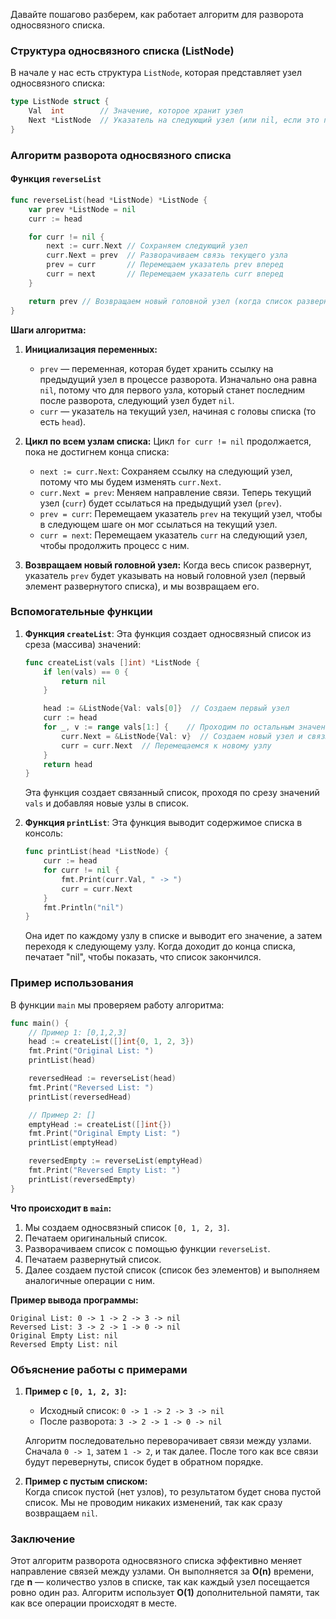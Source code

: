 Давайте пошагово разберем, как работает алгоритм для разворота односвязного списка.

### Структура односвязного списка (ListNode)

В начале у нас есть структура `ListNode`, которая представляет узел односвязного списка:

```go
type ListNode struct {
	Val  int        // Значение, которое хранит узел
	Next *ListNode  // Указатель на следующий узел (или nil, если это последний узел)
}
```

### Алгоритм разворота односвязного списка

#### Функция `reverseList`

```go
func reverseList(head *ListNode) *ListNode {
	var prev *ListNode = nil
	curr := head

	for curr != nil {
		next := curr.Next // Сохраняем следующий узел
		curr.Next = prev  // Разворачиваем связь текущего узла
		prev = curr       // Перемещаем указатель prev вперед
		curr = next       // Перемещаем указатель curr вперед
	}

	return prev // Возвращаем новый головной узел (когда список развернут)
}
```

**Шаги алгоритма:**

1. **Инициализация переменных:**
   - `prev` — переменная, которая будет хранить ссылку на предыдущий узел в процессе разворота. Изначально она равна `nil`, потому что для первого узла, который станет последним после разворота, следующий узел будет `nil`.
   - `curr` — указатель на текущий узел, начиная с головы списка (то есть `head`).

2. **Цикл по всем узлам списка:**
   Цикл `for curr != nil` продолжается, пока не достигнем конца списка:
   - `next := curr.Next`: Сохраняем ссылку на следующий узел, потому что мы будем изменять `curr.Next`.
   - `curr.Next = prev`: Меняем направление связи. Теперь текущий узел (`curr`) будет ссылаться на предыдущий узел (`prev`).
   - `prev = curr`: Перемещаем указатель `prev` на текущий узел, чтобы в следующем шаге он мог ссылаться на текущий узел.
   - `curr = next`: Перемещаем указатель `curr` на следующий узел, чтобы продолжить процесс с ним.

3. **Возвращаем новый головной узел:**
   Когда весь список развернут, указатель `prev` будет указывать на новый головной узел (первый элемент развернутого списка), и мы возвращаем его.

### Вспомогательные функции

1. **Функция `createList`**: Эта функция создает односвязный список из среза (массива) значений:
   ```go
   func createList(vals []int) *ListNode {
       if len(vals) == 0 {
           return nil
       }
   
       head := &ListNode{Val: vals[0]}  // Создаем первый узел
       curr := head
       for _, v := range vals[1:] {    // Проходим по остальным значениям
           curr.Next = &ListNode{Val: v}  // Создаем новый узел и связываем с текущим
           curr = curr.Next  // Перемещаемся к новому узлу
       }
       return head
   }
   ```

   Эта функция создает связанный список, проходя по срезу значений `vals` и добавляя новые узлы в список.

2. **Функция `printList`**: Эта функция выводит содержимое списка в консоль:
   ```go
   func printList(head *ListNode) {
       curr := head
       for curr != nil {
           fmt.Print(curr.Val, " -> ")
           curr = curr.Next
       }
       fmt.Println("nil")
   }
   ```
   Она идет по каждому узлу в списке и выводит его значение, а затем переходя к следующему узлу. Когда доходит до конца списка, печатает "nil", чтобы показать, что список закончился.

### Пример использования

В функции `main` мы проверяем работу алгоритма:

```go
func main() {
	// Пример 1: [0,1,2,3]
	head := createList([]int{0, 1, 2, 3})
	fmt.Print("Original List: ")
	printList(head)

	reversedHead := reverseList(head)
	fmt.Print("Reversed List: ")
	printList(reversedHead)

	// Пример 2: []
	emptyHead := createList([]int{})
	fmt.Print("Original Empty List: ")
	printList(emptyHead)

	reversedEmpty := reverseList(emptyHead)
	fmt.Print("Reversed Empty List: ")
	printList(reversedEmpty)
}
```

**Что происходит в `main`:**
1. Мы создаем односвязный список `[0, 1, 2, 3]`.
2. Печатаем оригинальный список.
3. Разворачиваем список с помощью функции `reverseList`.
4. Печатаем развернутый список.
5. Далее создаем пустой список (список без элементов) и выполняем аналогичные операции с ним.

**Пример вывода программы:**

```
Original List: 0 -> 1 -> 2 -> 3 -> nil
Reversed List: 3 -> 2 -> 1 -> 0 -> nil
Original Empty List: nil
Reversed Empty List: nil
```

### Объяснение работы с примерами

1. **Пример с `[0, 1, 2, 3]`:**
   - Исходный список: `0 -> 1 -> 2 -> 3 -> nil`
   - После разворота: `3 -> 2 -> 1 -> 0 -> nil`

   Алгоритм последовательно переворачивает связи между узлами. Сначала `0 -> 1`, затем `1 -> 2`, и так далее. После того как все связи будут перевернуты, список будет в обратном порядке.

2. **Пример с пустым списком:**  
   Когда список пустой (нет узлов), то результатом будет снова пустой список. Мы не проводим никаких изменений, так как сразу возвращаем `nil`.

### Заключение

Этот алгоритм разворота односвязного списка эффективно меняет направление связей между узлами. Он выполняется за **O(n)** времени, где **n** — количество узлов в списке, так как каждый узел посещается ровно один раз. Алгоритм использует **O(1)** дополнительной памяти, так как все операции происходят в месте.